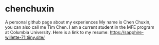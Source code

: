 # chenchuxin
A personal github page about my experiences
My name is Chen Chuxin, you can also call me Tim Chen. I am a current student in the MFE program at Columbia University. Here is a link to my resume: https://sapphire-willette-71.tiiny.site/
